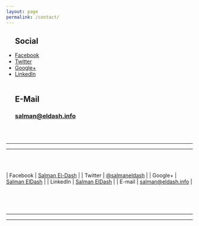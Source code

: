 ```yaml
---
layout: page
permalink: /contact/
---
```


<section>
  <ul id='services'>
    <h2>Social</h2>
    <a href="https://facebook.com/E.K.S.619"><li>
      <div class='entypo-facebook'></div>
      <span>Facebook</span>
    </li></a>
    <a href="https://twitter.com/salmaneldash"><li>
      <div class='entypo-twitter'></div>
      <span>Twitter</span>
    </li></a>
    <a href="https://plus.google.com/+SalmanElDash"><li>
      <div class='entypo-gplus'></div>
      <span>Google+</span>
    </li></a>
    <a href="https://www.linkedin.com/in/salmaneldash"><li>
      <div class='entypo-linkedin'></div>
      <span>LinkedIn</span>
    </li></a>
    <br>
  <h2>E-Mail</h2>
  <h3><a href="mailto:salman@eldash.info">salman@eldash.info</a></h3>
  </ul>
</section>

<br><br>

***
___

<br><br>

| Facebook   | [Salman El-Dash](https://facebook.com/E.K.S.619) |
| Twitter    | [@salmaneldash](https://twitter.com/salmaneldash) |
| Google+    | [Salman ElDash](https://plus.google.com/+SalmanElDash) |
| LinkedIn   | [Salman ElDash](https://www.linkedin.com/in/salmaneldash) |
| E-mail     | [salman@eldash.info](mailto:salman@eldash.info) |

<br><br><br>

***
___